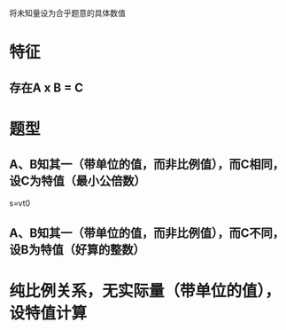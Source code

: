 将未知量设为合乎题意的具体数值
# 特征
## 存在A x B = C
# 题型
## A、B知其一（带单位的值，而非比例值），而C相同，设C为特值（最小公倍数）
s=vt0
## A、B知其一（带单位的值，而非比例值），而C不同，设B为特值（好算的整数）
# 纯比例关系，无实际量（带单位的值），设特值计算

